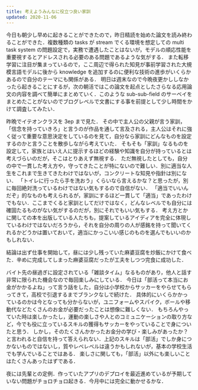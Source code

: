 ```yaml
---
title: 考えようみんなに役立つ良い家訓
updated: 2020-11-06
---
```


今日も朝少し早めに起きることができたので，昨日精読を始めた論文を読み終わることができた．複数種類の tasks が stream でくる環境を想定しての multi task system の問題設定で，実務で遭遇したことはないが，モデルの順応性能を重要視するとアドレスされる必要のある問題であるような気がする．
また転移学習に注目が集まっているので，ここ周辺で得られた知見が事前学習された大規模言語モデルに後から knowledge を追加するのに便利な技術の進歩がいくらかあるので自分のテーマにも関係がある．
明日は週末なので今晩夜更かししなかったら起きることにするが，次の朝活ではこの論文を起点としたさらなる応用論文の内容を調べて簡単にまとめていく．このような sub-sub-field のサーベイをまとめたことがないのでブログレベルで文書にする事を前提として少し時間をかけて調査してみたい．

昨晩でイテオンクラスを 3ep まで見た．
その中で主人公の父親が言う家訓，「信念を持っていきろ」と言うのが作品を通して言及される，主人公はそれに強く従って重要な意思決定をしているのを見て，自分なら家訓にどんなものを設定するのかと言うことを散歩しながら考えていた．
そもそも「家訓」なるものを設定して，家族とはいえ人に提示するほどの経験や知識を自分が持っているとは考えづらいのだが，そこはとりあえず無視する．
ただ無視したとしても，自分の中で一貫した考え方や，守ってきたことが特にないので難しい．別に適当な人生をこれまで生きてきたわけではないが，コンクリートな知見や指針は別にない．
「トイレに行ったら手を洗おう」くらいなら言えるかな？と思ったが，別に毎回絶対洗っているわけではない気もするので自信がない．
「適当でいいんだぞ」的なものも考えられるが，家訓にするほど一貫して「適当」であったわけでもない．ここまでくると家訓としてだけではなく，どんなレベルでも自分には確固たるものがない気がするのだが，別にそれでもいい気もする．
考え方とかに関しての本を出版している人たちも，提案しているアイディアを完全に体現しているわけではないだろうから，それを自分の周りの人が感銘を持って聞いてくれるかどうかは置いておいて，適当にかっこいい感じのものを選んでもいいのかもしれない．

結論は出ず仕事を開始して，昼には少し残っていた麻婆豆腐を炒飯にかけて食べた．辛めに完成してしまった麻婆豆腐だったが工夫をしつつ完食に成功した．

バイト先の昼過ぎに設定されている「雑談タイム」なるものがあり，他人と話す非常に限られた機会なので毎回楽しみにしている．
今日は「部活って本当にお金がかかるよね」って言う話をした，自分は小学校からサッカーをやらせてもらってきて，高校で引退するまでブランクなしで続けた．
具体的にいくらかかっているのかは今となっても分からないが，ユニフォームやスパイク，ボールや移動代などたくさんのお金が必要だったことは想像に難しくない．
もちろんやっていた時は楽しかったし，運動の楽しさや人とのコミュニケーションの取り方など，今でも役に立っているスキルの獲得もサッカーをやっていることで身についたと思う．
しかし，そのたくさんかかったお金分の学び・楽しみがあったか？と言われると自信を持って答えられない．上記のスキルは「部活」でしか身につかないものではないし，質やレベレベルは違うかもしれないが，基本の学校生活でも学んでいることではある．
楽しさに関しても，「部活」以外にも楽しいことはたくさんあったはずである．

夜には先輩との定例．作っていたアプリのデプロイを最近進めているが予期していない問題がチョロチョロ起きる．今月中には完全に動かせるかな．
